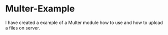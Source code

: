 # Multer-Example
I have created a example of a Multer module how to use and how to upload a files on server.
